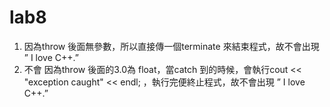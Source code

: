 # lab8
1.	因為throw 後面無參數，所以直接傳一個terminate 來結束程式，故不會出現 ” I love C++.”
2.	不會
    因為throw 後面的3.0為 float，當catch 到的時候，會執行cout << "exception caught" << endl; ，執行完便終止程式，故不會出現 ” I love C++.”
